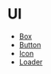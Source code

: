 # UI

- [Box](./components/box.md)
- [Button](./components/button.md)
- [Icon](./components/icon.md)
- [Loader](./components/loader.md)

